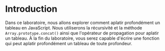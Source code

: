 # Introduction

Dans ce laboratoire, nous allons explorer comment aplatir profondément un tableau en JavaScript. Nous utiliserons la récursivité et la méthode `Array.prototype.concat()` ainsi que l'opérateur de propagation pour aplatir un tableau. À la fin du laboratoire, vous serez capable d'écrire une fonction qui peut aplatir profondément un tableau de toute profondeur.
